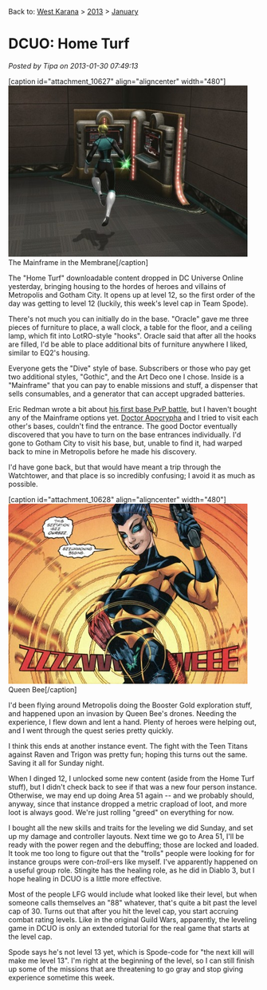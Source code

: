 Back to: [West Karana](/posts/westkarana.md) > [2013](/posts/2013/westkarana.md) > [January](./westkarana.md)
# DCUO: Home Turf

*Posted by Tipa on 2013-01-30 07:49:13*

[caption id="attachment\_10627" align="aligncenter" width="480"][![](../../../uploads/2013/01/LAIR_FLOORPLAN_01_MATINEE-PC-29-23.20.570-480x343.jpg "The Mainframe in the Membrane")](../../../uploads/2013/01/LAIR_FLOORPLAN_01_MATINEE-PC-29-23.20.570.jpg) The Mainframe in the Membrane[/caption]

The "Home Turf" downloadable content dropped in DC Universe Online yesterday, bringing housing to the hordes of heroes and villains of Metropolis and Gotham City. It opens up at level 12, so the first order of the day was getting to level 12 (luckily, this week's level cap in Team Spode).

There's not much you can initially do in the base. "Oracle" gave me three pieces of furniture to place, a wall clock, a table for the floor, and a ceiling lamp, which fit into LotRO-style "hooks". Oracle said that after all the hooks are filled, I'd be able to place additional bits of furniture anywhere I liked, similar to EQ2's housing.

Everyone gets the "Dive" style of base. Subscribers or those who pay get two additional styles, "Gothic", and the Art Deco one I chose. Inside is a "Mainframe" that you can pay to enable missions and stuff, a dispenser that sells consumables, and a generator that can accept upgraded batteries.

Eric Redman wrote a bit about [his first base PvP battle](https://plus.google.com/113866940190428695218/posts/9tSEt5zGpxK), but I haven't bought any of the Mainframe options yet. [Doctor Apocrypha](https://plus.google.com/105458202710353981776/posts/GnzeWGqJKWY) and I tried to visit each other's bases, couldn't find the entrance. The good Doctor eventually discovered that you have to turn on the base entrances individually. I'd gone to Gotham City to visit his base, but, unable to find it, had warped back to mine in Metropolis before he made his discovery.

I'd have gone back, but that would have meant a trip through the Watchtower, and that place is so incredibly confusing; I avoid it as much as possible.

[caption id="attachment\_10628" align="aligncenter" width="480"][![](../../../uploads/2013/01/792832-queen_bee_10-480x361.jpg "Queen Bee")](../../../uploads/2013/01/792832-queen_bee_10.jpg) Queen Bee[/caption]

I'd been flying around Metropolis doing the Booster Gold exploration stuff, and happened upon an invasion by Queen Bee's drones. Needing the experience, I flew down and lent a hand. Plenty of heroes were helping out, and I went through the quest series pretty quickly.

I think this ends at another instance event. The fight with the Teen Titans against Raven and Trigon was pretty fun; hoping this turns out the same. Saving it all for Sunday night.

When I dinged 12, I unlocked some new content (aside from the Home Turf stuff), but I didn't check back to see if that was a new four person instance. Otherwise, we may end up doing Area 51 again -- and we probably should, anyway, since that instance dropped a metric crapload of loot, and more loot is always good. We're just rolling "greed" on everything for now.

I bought all the new skills and traits for the leveling we did Sunday, and set up my damage and controller layouts. Next time we go to Area 51, I'll be ready with the power regen and the debuffing; those are locked and loaded. It took me too long to figure out that the "trolls" people were looking for for instance groups were con-*troll*-ers like myself. I've apparently happened on a useful group role. Stingite has the healing role, as he did in Diablo 3, but I hope healing in DCUO is a little more effective.

Most of the people LFG would include what looked like their level, but when someone calls themselves an "88" whatever, that's quite a bit past the level cap of 30. Turns out that after you hit the level cap, you start accruing combat rating levels. Like in the original Guild Wars, apparently, the leveling game in DCUO is only an extended tutorial for the real game that starts at the level cap.

Spode says he's not level 13 yet, which is Spode-code for "the next kill will make me level 13". I'm right at the beginning of the level, so I can still finish up some of the missions that are threatening to go gray and stop giving experience sometime this week.

